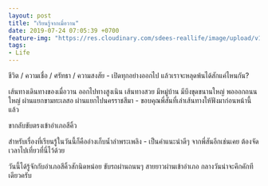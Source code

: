 ```yaml
---
layout: post
title: "เรียนรู้จากเมื่อวาน"
date: 2019-07-24 07:05:39 +0700
feature-img: "https://res.cloudinary.com/sdees-reallife/image/upload/v1555658919/sample_feature_img.png"
tags:
- Life
---
```

ชีวิต / ความเชื่อ / ศรัทธา / ความสงสัย - เปิดทุกอย่างออกไป แล้วเราจะหลุดพ้นได้สักแค่ไหนกัน?

เส้นทางเดินทางของเมื่อวาน ออกไปทางสูงเนิน เส้นทางสวย มีหมู่บ้าน มีบึงขุดขนานใหญ่ พอออกถนนใหญ่ ผ่านแยกขามทะเลสอ ผ่านแยกไปนครราชสีมา - ขอบคุณพี่สันที่เล่าเส้นทางให้ฟังมาก่อนหน้านี้แล้ว

ขากลับขับตรงเข้าอำเภอสีคิ้ว

สำหรับเรื่องที่เรียนรู้ในวันนี้ก็คืออ่างเก็บน้ำลำพระเพลิง - เป็นคำแนะนำดีๆ จากพี่สันอีกเช่นเคย ต้องจัดเวลาไปเที่ยวที่นี่ไว้ด้วย

<i class="fa fa-child" style="color:plum"></i>

วันนี้ได้รู้จักกับอำเภอสีคิ้วสักนิดหน่อย ขับรถผ่านถนนๆ สายยาวผ่านเข้าอำเภอ กลางวันน่าจะคึกคักทีเดียวครับ
